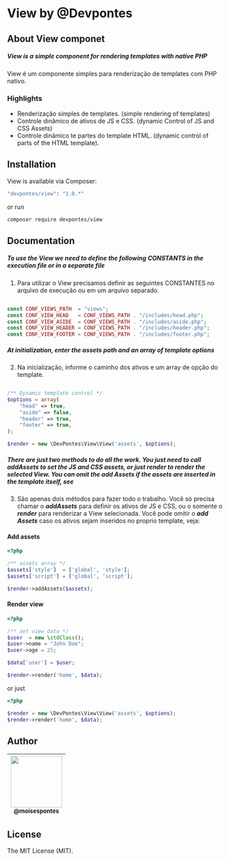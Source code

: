 # View by @Devpontes

## About View componet

##### View is a simple component for rendering templates with native PHP

View é um componente simples para renderização de templates com PHP nativo.

### Highlights

- Renderização simples de templates. (simple rendering of templates)
- Controle dinâmico de ativos de JS e CSS. (dynamic Control of JS and CSS Assets)
- Controle dinâmico te partes do template HTML. (dynamic control of parts of the HTML template).

## Installation

View is available via Composer:

```bash
"devpontes/view": "1.0.*"
```

or run

```bash
composer require devpontes/view
```

## Documentation

##### To use the View we need to define the following CONSTANTS in the execution file or in a separate file

1. Para utilizar o View precisamos definir as seguintes CONSTANTES no arquivo de execução ou em um arquivo separado.

```php

const CONF_VIEWS_PATH  = "views";
const CONF_VIEW_HEAD   = CONF_VIEWS_PATH . "/includes/head.php";
const CONF_VIEW_ASIDE  = CONF_VIEWS_PATH . "/includes/aside.php";
const CONF_VIEW_HEADER = CONF_VIEWS_PATH . "/includes/header.php";
const CONF_VIEW_FOOTER = CONF_VIEWS_PATH . "/includes/footer.php";
```

##### At initialization, enter the assets path and an array of template options

2. Na inicialização, informe o caminho dos ativos e um array de opção do template.

```php

/** Dynamic template control */
$options = array(
    "head" => true,
    "aside" => false,
    "header" => true,
    "footer" => true,
);

$render = new \DevPontes\View\View('assets', $options);
```

##### There are just two methods to do all the work. You just need to call ***addAssets*** to set the JS and CSS assets, or just ***render*** to render the selected View. You can omit the ***add Assets*** if the assets are inserted in the template itself, see

3. São apenas dois métodos para fazer todo o trabalho. Você só precisa chamar o ***addAssets*** para definir os ativos de JS e CSS, ou o somente o ***render*** para renderizar a View selecionada. Você pode omitir o ***add Assets*** caso os ativos sejam inseridos no proprio template, veja:

#### Add assets

```php
<?php

/** assets array */
$assets['style']  = ['global', 'style'];
$assets['script'] = ['global', 'script'];

$render->addAssets($assets);
```

#### Render view

```php
<?php

/** set view data */
$user  = new \stdClass();
$user->name = "John Doe";
$user->age = 25;

$data['user'] = $user;

$render->render('home', $data);
```

or just

```php
<?php

$render = new \DevPontes\View\View('assets', $options);
$render->render('home', $data);

```

## Author

| [<img src="https://avatars.githubusercontent.com/u/52866537?v=4" width=120><br><sub>@moisespontes</sub>](https://github.com/moisespontes) |
| :---: |

## License

The MIT License (MIT).
